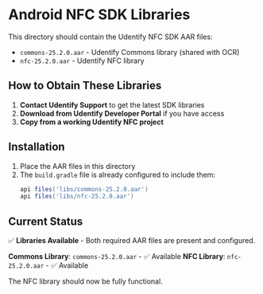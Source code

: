 # Android NFC SDK Libraries

This directory should contain the Udentify NFC SDK AAR files:

- `commons-25.2.0.aar` - Udentify Commons library (shared with OCR)
- `nfc-25.2.0.aar` - Udentify NFC library

## How to Obtain These Libraries

1. **Contact Udentify Support** to get the latest SDK libraries
2. **Download from Udentify Developer Portal** if you have access
3. **Copy from a working Udentify NFC project**

## Installation

1. Place the AAR files in this directory
2. The `build.gradle` file is already configured to include them:
   ```gradle
   api files('libs/commons-25.2.0.aar')
   api files('libs/nfc-25.2.0.aar')
   ```

## Current Status

✅ **Libraries Available** - Both required AAR files are present and configured.

**Commons Library**: `commons-25.2.0.aar` - ✅ Available
**NFC Library**: `nfc-25.2.0.aar` - ✅ Available

The NFC library should now be fully functional.